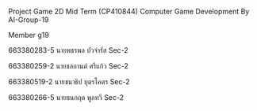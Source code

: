 Project Game 2D Mid Term (CP410844) Computer Game Development By AI-Group-19

Member g19

663380283-5	นายพชรพล บัวจำรัส Sec-2

663380259-2	นายชลกานต์ ศรีแก้ว Sec-2

663380519-2	นายชนาธิป บุตรโคตร Sec-2

663380266-5	นายธนกฤต พูลทวี Sec-2
